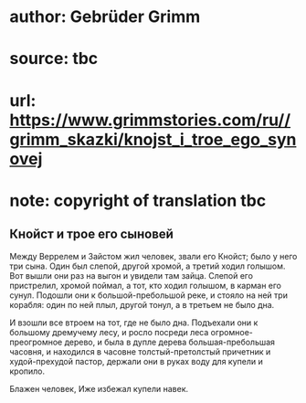 # author: Gebrüder Grimm
# source: tbc
# url: https://www.grimmstories.com/ru//grimm_skazki/knojst_i_troe_ego_synovej
# note: copyright of translation tbc

## Кнойст и трое его сыновей 

Между Веррелем и Зайстом жил человек, звали его Кнойст; было у него три
сына. Один был слепой, другой хромой, а третий ходил голышом. Вот вышли
они раз на выгон и увидели там зайца. Слепой его пристрелил, хромой
поймал, а тот, кто ходил голышом, в карман его сунул. Подошли они к
большой-пребольшой реке, и стояло на ней три корабля: один по ней плыл,
другой тонул, а в третьем не было дна.

И взошли все втроем на тот, где не было дна. Подъехали они к большому
дремучему лесу, и росло посреди леса огромное-преогромное дерево, и была
в дупле дерева большая-пребольшая часовня, и находился в часовне
толстый-претолстый причетник и худой-прехудой пастор, держали они в
руках воду для купели и кропило.

Блажен человек,
Иже избежал купели навек.
